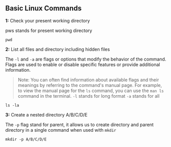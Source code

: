## Basic Linux Commands

**1:** 
Check your present working directory

pws stands for present working directory
```shell
pwd
```


**2:** 
List all files and directory including hidden files

The `-l` and `-a` are flags or options that modify the behavior of the command. Flags are used to enable or disable specific features or provide additional information.

> Note: You can often find information about available flags and their meanings by referring to the command's manual page. For example, to view the manual page for the `ls` command, you can use the `man ls` command in the terminal. `-l` stands for long format `-a` stands for all


```shell
ls -la
```

**3:** 
Create a nested directory A/B/C/D/E

The `-p` flag stand for parent, it allows us to create directory and parent directory in a single command when used with `mkdir`

```shell
mkdir -p A/B/C/D/E
```